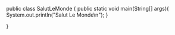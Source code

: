 public class SalutLeMonde {
public static void main(String[] args){
        System.out.println("Salut Le Monde\n");
        }

}
